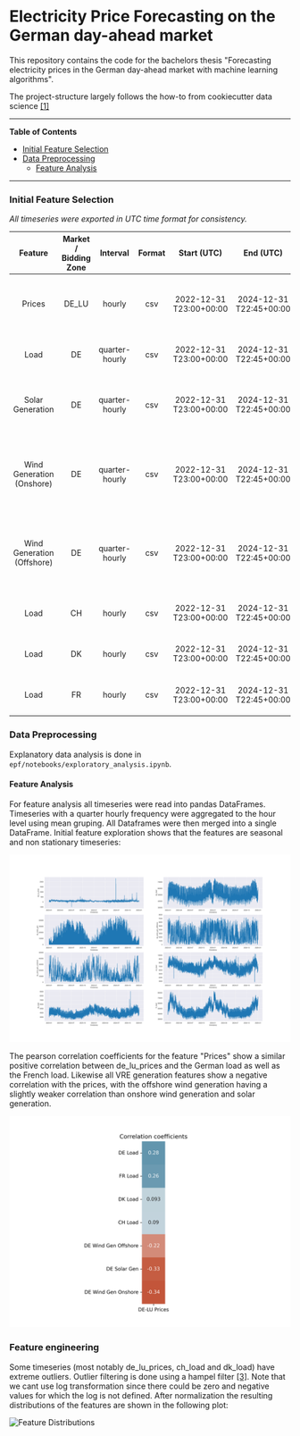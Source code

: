 
# Electricity Price Forecasting on the German day-ahead market

This repository contains the code for the bachelors thesis "Forecasting electricity prices in the German day-ahead market with machine learning algorithms".

The project-structure largely follows the how-to from cookiecutter data science [[1]](/references/refs.md)

---

**Table of Contents**

- [Initial Feature Selection](#initial-feature-selection)
- [Data Preprocessing](#data-preprocessing)
  - [Feature Analysis](#feature-analysis)

---

### Initial Feature Selection

*All timeseries were exported in UTC time format for consistency.*

|          Feature           | Market / Bidding Zone |    Interval    | Format |        Start (UTC)         |         End (UTC)          |                                                                                                                                                                      Source                                                                                                                                                                      |
|:--------------------------:|:---------------------:|:--------------:|:------:|:--------------------------:|:--------------------------:|:------------------------------------------------------------------------------------------------------------------------------------------------------------------------------------------------------------------------------------------------------------------------------------------------------------------------------------------------:|
|           Prices           |         DE_LU         |     hourly     |  csv   | 2022-12-31<br>T23:00+00:00 | 2024-12-31<br>T22:45+00:00 |                  [DE_LU Prices 2023](https://www.energy-charts.info/charts/price_spot_market/chart.htm?l=de&c=DE&year=2023&interval=year&legendItems=fy6&timezone=utc)<br>[DE_LU Prices 2024](https://www.energy-charts.info/charts/price_spot_market/chart.htm?l=de&c=DE&year=2024&interval=year&legendItems=ey5&timezone=utc)                  |
|            Load            |          DE           | quarter-hourly |  csv   | 2022-12-31<br>T23:00+00:00 | 2024-12-31<br>T22:45+00:00 |                     [DE Load 2023](https://www.energy-charts.info/charts/power/chart.htm?l=de&c=DE&legendItems=nyi&year=2023&interval=year&timezone=utc&source=entsoe)<br>[DE Load 2024](https://www.energy-charts.info/charts/power/chart.htm?l=de&c=DE&legendItems=nyi&year=2024&interval=year&timezone=utc&source=entsoe)                     |
|      Solar Generation      |          DE           | quarter-hourly |  csv   | 2022-12-31<br>T23:00+00:00 | 2024-12-31<br>T22:45+00:00 |         [DE Solar Generation 2023](https://www.energy-charts.info/charts/power/chart.htm?l=de&c=DE&legendItems=nyh&year=2023&interval=year&timezone=utc&source=entsoe)<br>[DE Solar Generation 2024](https://www.energy-charts.info/charts/power/chart.htm?l=de&c=DE&legendItems=nyh&year=2024&interval=year&timezone=utc&source=entsoe)         |
| Wind Generation (Onshore)  |          DE           | quarter-hourly |  csv   | 2022-12-31<br>T23:00+00:00 | 2024-12-31<br>T22:45+00:00 |  [DE Wind Generation Onshore 2023](https://www.energy-charts.info/charts/power/chart.htm?l=de&c=DE&legendItems=nyg&year=2023&interval=year&timezone=utc&source=entsoe)<br>[DE Wind Generation Onshore 2024](https://www.energy-charts.info/charts/power/chart.htm?l=de&c=DE&legendItems=nyg&year=2024&interval=year&timezone=utc&source=entsoe)  |
| Wind Generation (Offshore) |          DE           | quarter-hourly |  csv   | 2022-12-31<br>T23:00+00:00 | 2024-12-31<br>T22:45+00:00 | [DE Wind Generation Offshore 2023](https://www.energy-charts.info/charts/power/chart.htm?l=de&c=DE&legendItems=nyf&year=2023&interval=year&timezone=utc&source=entsoe)<br>[DE Wind Generation Offshore 2024](https://www.energy-charts.info/charts/power/chart.htm?l=de&c=DE&legendItems=nyf&year=2024&interval=year&timezone=utc&source=entsoe) |
|            Load            |          CH           |     hourly     |  csv   | 2022-12-31<br>T23:00+00:00 | 2024-12-31<br>T22:45+00:00 |                     [CH Load 2023](https://www.energy-charts.info/charts/power/chart.htm?l=de&c=CH&legendItems=cy7&year=2023&interval=year&source=entsoe&timezone=utc)<br>[CH Load 2024](https://www.energy-charts.info/charts/power/chart.htm?l=de&c=CH&legendItems=cy7&year=2024&interval=year&source=entsoe&timezone=utc)                     |
|            Load            |          DK           |     hourly     |  csv   | 2022-12-31<br>T23:00+00:00 | 2024-12-31<br>T22:45+00:00 |                     [DK Load 2023](https://www.energy-charts.info/charts/power/chart.htm?l=de&c=DK&legendItems=fy9&year=2023&interval=year&source=entsoe&timezone=utc)<br>[DK Load 2024](https://www.energy-charts.info/charts/power/chart.htm?l=de&c=DK&legendItems=fy9&year=2024&interval=year&source=entsoe&timezone=utc)                     |
|            Load            |          FR           |     hourly     |  csv   | 2022-12-31<br>T23:00+00:00 | 2024-12-31<br>T22:45+00:00 |                     [FR Load 2023](https://www.energy-charts.info/charts/power/chart.htm?l=de&c=FR&legendItems=jye&year=2023&interval=year&source=entsoe&timezone=utc)<br>[FR Load 2024](https://www.energy-charts.info/charts/power/chart.htm?l=de&c=FR&legendItems=jye&year=2024&interval=year&source=entsoe&timezone=utc)                     |

### Data Preprocessing

Explanatory data analysis is done in ```epf/notebooks/exploratory_analysis.ipynb```.

#### Feature Analysis

For feature analysis all timeseries were read into pandas DataFrames. Timeseries with a quarter hourly frequency were 
aggregated to the hour level using mean gruping. All Dataframes were then merged into a single DataFrame. 
Initial feature exploration shows that the features are seasonal and non stationary timeseries:

![Visual Feature Overview](/reports/figures/plot_overview.png)

The pearson correlation coefficients for the feature "Prices" show a similar positive correlation between de_lu_prices 
and the German load as well as the French load. Likewise all VRE generation features show a negative correlation with
the prices, with the offshore wind generation having a slightly weaker correlation than onshore wind generation and
solar generation.

![Price correlation coefficients](/reports/figures/de_lu_price_correlations.png)



### Feature engineering

Some timeseries (most notably de_lu_prices, ch_load and dk_load) have extreme outliers. 
Outlier filtering is done using a hampel filter [[3]](/references/refs.md).
Note that we cant use log transformation since there could be zero and negative values for which the log is not defined.
After normalization the resulting distributions of the features are shown in the following plot:

![Feature Distributions](/reports/figures/feature_distributions.png)